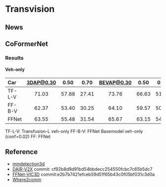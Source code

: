# Transvision

## News

## CoFormerNet

### Results

#### Veh-only

| Car    | 3DAP@0.30 | 0.50  | 0.70  | BEVAP@0.30 | 0.50  | 0.70  |
| :----- | :-------: | :---: | :---: | :--------: | :---: | :---: |
| TF-L-V |   71.03   | 57.88 | 27.41 |   73.76    | 66.63 | 51.26 |
| FF-B-V |   62.37   | 53.40 | 30.25 |   64.10    | 59.57 | 50.36 |
| FFNet  |   63.55   | 55.48 | 31.54 |   65.67    | 63.15 | 54.27 |

TF-L-V: Transfusion-L veh-only
FF-B-V: FFNet Basemodel veh-only (conf=0.02)
FF: FFNet

## Reference

- [mmdetection3d](https://github.com/open-mmlab/mmdetection3d/tree/v1.3.0)
- [DAIR-V2X](https://github.com/AIR-THU/DAIR-V2X) commit: cf92b8d9d91bd54bbdecc254550fcbc7c65b5dc7
- [FFNet-VIC3D](https://github.com/haibao-yu/FFNet-VIC3D) commit:e2b7b7421efceb59d51f65b43c0f05bf031c3d0a
- [Where2comm](https://github.com/MediaBrain-SJTU/Where2comm)
